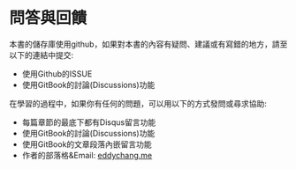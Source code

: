 # 問答與回饋

本書的儲存庫使用github，如果對本書的內容有疑問、建議或有寫錯的地方，請至以下的連結中提交:

- 使用Github的ISSUE
- 使用GitBook的討論(Discussions)功能

在學習的過程中，如果你有任何的問題，可以用以下的方式發問或尋求協助:

- 每篇章節的最底下都有Disqus留言功能
- 使用GitBook的討論(Discussions)功能
- 使用GitBook的文章段落內嵌留言功能
- 作者的部落格&Email: [eddychang.me](http://eddychang.me)
